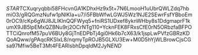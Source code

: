 $START$CXuqryqbbi58FHcvnGA1KDhxHz9x5t+7N6LmooH1uUbrQWLZdq7hbmiO3/gRQGmzNufw1pNIKIa+u7/i5FBbWfwLGWJ5Wz1NJE2SEwrFsfYBboEm0rOC9/cKp6gWJ8JLlKlnQQFWyq5+fniRS1UDxef8yknWHby8s1DdgmaprF1kumX9JB5lpEMxQZBNu9rj2OCrNTg110+YcknFEK8FRxsCfE0rN5ORbzfaBFPOTTCiQnrofM57puV6BUy8GjTnEDPbTj4gi0Hk6b7cX63/k1jspLwPVfzGBRzKDQoAQww/gPAqcRKSlxL8/nqmyTpROJB5GLXU3Ew+M0D5hYjWLBrowCjsCGsa97Mfiw5BeT3Mt4FEARlsbhDpqIdM2JyN$END$